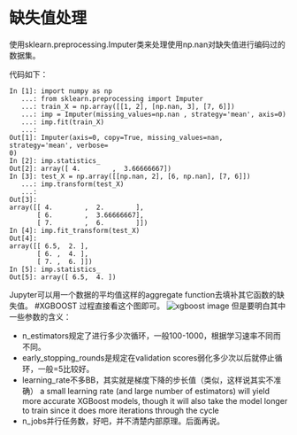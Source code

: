# 缺失值处理
使用sklearn.preprocessing.Imputer类来处理使用np.nan对缺失值进行编码过的数据集。

代码如下：
```
In [1]: import numpy as np
   ...: from sklearn.preprocessing import Imputer
   ...: train_X = np.array([[1, 2], [np.nan, 3], [7, 6]])
   ...: imp = Imputer(missing_values=np.nan , strategy='mean', axis=0)
   ...: imp.fit(train_X)
   ...:
Out[1]: Imputer(axis=0, copy=True, missing_values=nan, strategy='mean', verbose=
0)
In [2]: imp.statistics_
Out[2]: array([ 4.        ,  3.66666667])
In [3]: test_X = np.array([[np.nan, 2], [6, np.nan], [7, 6]])
   ...: imp.transform(test_X)
   ...:
Out[3]:
array([[ 4.        ,  2.        ],
       [ 6.        ,  3.66666667],
       [ 7.        ,  6.        ]])
In [4]: imp.fit_transform(test_X)
Out[4]:
array([[ 6.5,  2. ],
       [ 6. ,  4. ],
       [ 7. ,  6. ]])
In [5]: imp.statistics_
Out[5]: array([ 6.5,  4. ])
```
Jupyter可以用一个数据的平均值这样的aggregate function去填补其它函数的缺失值。
#XGBOOST
过程直接看这个图即可。
![xgboost image](https://i.imgur.com/e7MIgXk.png)
但是要明白其中一些参数的含义：
* n_estimators规定了进行多少次循环，一般100-1000，根据学习速率不同而不同。
* early_stopping_rounds是规定在validation scores弱化多少次以后就停止循环，一般=5比较好。
* learning_rate不多BB，其实就是梯度下降的步长值（类似，这样说其实不准确）
a small learning rate (and large number of estimators) will yield more accurate XGBoost models, though it will also take the model longer to train since it does more iterations through the cycle
* n_jobs并行任务数，好吧，并不清楚内部原理。后面再说。